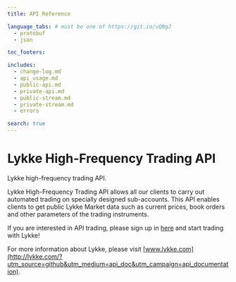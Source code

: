 ```yaml
---
title: API Reference

language_tabs: # must be one of https://git.io/vQNgJ
  - protobuf
  - json

toc_footers:

includes:
  - change-log.md
  - api_usage.md
  - public-api.md
  - private-api.md
  - public-stream.md
  - private-stream.md
  - errors  

search: true
---
```


# Lykke High-Frequency Trading API

Lykke high-frequency trading API.

Lykke High-Frequency Trading API allows all our clients to carry out automated trading on specially designed sub-accounts. This API enables clients to get public Lykke Market data such as current prices, book orders and other parameters of the trading instruments.

If you are interested in API trading, please sign up in [here](https://wallet.lykke.com/?utm_source=github&utm_medium=api_doc&utm_campaign=api_documentation) and start trading with Lykke!

For more information about Lykke, please visit [www.lykke.com](http://lykke.com/?utm_source=github&utm_medium=api_doc&utm_campaign=api_documentation).

